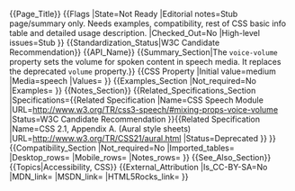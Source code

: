 {{Page_Title}}
{{Flags
|State=Not Ready
|Editorial notes=Stub page/summary only.  Needs examples, compatibility, rest of CSS basic info table and detailed usage description.
|Checked_Out=No
|High-level issues=Stub
}}
{{Standardization_Status|W3C Candidate Recommendation}}
{{API_Name}}
{{Summary_Section|The <code>voice-volume</code> property sets the volume for spoken content in speech media.  It replaces the deprecated <code>volume</code> property.}}
{{CSS Property
|Initial value=medium
|Media=speech
|Values=
}}
{{Examples_Section
|Not_required=No
|Examples=
}}
{{Notes_Section}}
{{Related_Specifications_Section
|Specifications={{Related Specification
|Name=CSS Speech Module
|URL=http://www.w3.org/TR/css3-speech/#mixing-props-voice-volume
|Status=W3C Candidate Recommendation
}}{{Related Specification
|Name=CSS 2.1, Appendix A. (Aural style sheets)
|URL=http://www.w3.org/TR/CSS21/aural.html
|Status=Deprecated
}}
}}
{{Compatibility_Section
|Not_required=No
|Imported_tables=
|Desktop_rows=
|Mobile_rows=
|Notes_rows=
}}
{{See_Also_Section}}
{{Topics|Accessibility, CSS}}
{{External_Attribution
|Is_CC-BY-SA=No
|MDN_link=
|MSDN_link=
|HTML5Rocks_link=
}}